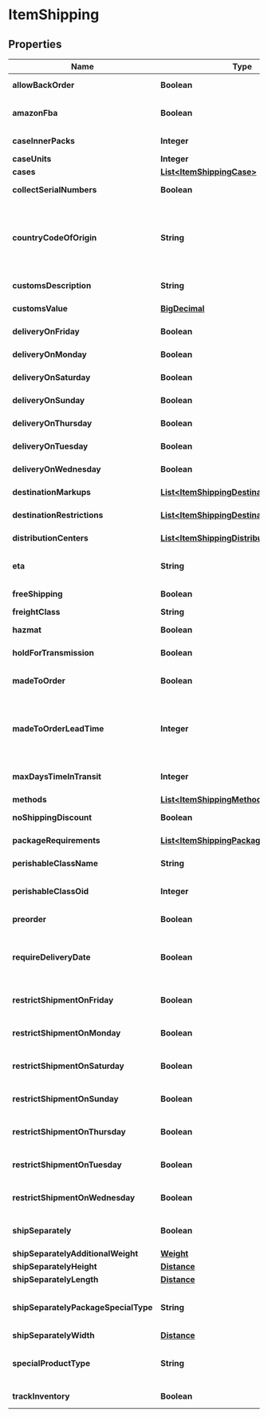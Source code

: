 
# ItemShipping

## Properties
Name | Type | Description | Notes
------------ | ------------- | ------------- | -------------
**allowBackOrder** | **Boolean** | Allow back order |  [optional]
**amazonFba** | **Boolean** | Fulfillment by Amazon.com |  [optional]
**caseInnerPacks** | **Integer** | Case inner packs |  [optional]
**caseUnits** | **Integer** | Case units |  [optional]
**cases** | [**List&lt;ItemShippingCase&gt;**](ItemShippingCase.md) | Cases |  [optional]
**collectSerialNumbers** | **Boolean** | This item is on pre-order |  [optional]
**countryCodeOfOrigin** | **String** | Country code of origin for customs forms.  (ISO-3166 two letter code) |  [optional]
**customsDescription** | **String** | Customs description |  [optional]
**customsValue** | [**BigDecimal**](BigDecimal.md) | Customs value |  [optional]
**deliveryOnFriday** | **Boolean** | Delivery on Friday |  [optional]
**deliveryOnMonday** | **Boolean** | Delivery on Monday |  [optional]
**deliveryOnSaturday** | **Boolean** | Delivery on Saturday |  [optional]
**deliveryOnSunday** | **Boolean** | Delivery on Sunday |  [optional]
**deliveryOnThursday** | **Boolean** | Delivery on Thursday |  [optional]
**deliveryOnTuesday** | **Boolean** | Delivery on Tuesday |  [optional]
**deliveryOnWednesday** | **Boolean** | Delivery on Wednesday |  [optional]
**destinationMarkups** | [**List&lt;ItemShippingDestinationMarkup&gt;**](ItemShippingDestinationMarkup.md) | Destination markups |  [optional]
**destinationRestrictions** | [**List&lt;ItemShippingDestinationRestriction&gt;**](ItemShippingDestinationRestriction.md) | Destination restrictions |  [optional]
**distributionCenters** | [**List&lt;ItemShippingDistributionCenter&gt;**](ItemShippingDistributionCenter.md) | Distribution centers |  [optional]
**eta** | **String** | Estimated time of arrival |  [optional]
**freeShipping** | **Boolean** | Qualifies for free shipping |  [optional]
**freightClass** | **String** | Freight class |  [optional]
**hazmat** | **Boolean** | Hazardous material |  [optional]
**holdForTransmission** | **Boolean** | Hold for transmission |  [optional]
**madeToOrder** | **Boolean** | True if this item is made to order |  [optional]
**madeToOrderLeadTime** | **Integer** | Number of days lead time it takes to make the item before ite can ship |  [optional]
**maxDaysTimeInTransit** | **Integer** | Maximum days allowed in transit |  [optional]
**methods** | [**List&lt;ItemShippingMethod&gt;**](ItemShippingMethod.md) | Methods |  [optional]
**noShippingDiscount** | **Boolean** | No shipping discounts |  [optional]
**packageRequirements** | [**List&lt;ItemShippingPackageRequirement&gt;**](ItemShippingPackageRequirement.md) | Package requirements |  [optional]
**perishableClassName** | **String** | Perishable class name |  [optional]
**perishableClassOid** | **Integer** | Perishable class object identifier |  [optional]
**preorder** | **Boolean** | This item is on pre-order |  [optional]
**requireDeliveryDate** | **Boolean** | True to require customer to select a delivery date |  [optional]
**restrictShipmentOnFriday** | **Boolean** | Restrict shipment on Friday |  [optional]
**restrictShipmentOnMonday** | **Boolean** | Restrict shipment on Monday |  [optional]
**restrictShipmentOnSaturday** | **Boolean** | Restrict shipment on Saturday |  [optional]
**restrictShipmentOnSunday** | **Boolean** | Restrict shipment on Sunday |  [optional]
**restrictShipmentOnThursday** | **Boolean** | Restrict shipment on Thursday |  [optional]
**restrictShipmentOnTuesday** | **Boolean** | Restrict shipment on Tuesday |  [optional]
**restrictShipmentOnWednesday** | **Boolean** | Restrict shipment on Wednesday |  [optional]
**shipSeparately** | **Boolean** | Ship this item in a separate box |  [optional]
**shipSeparatelyAdditionalWeight** | [**Weight**](Weight.md) |  |  [optional]
**shipSeparatelyHeight** | [**Distance**](Distance.md) |  |  [optional]
**shipSeparatelyLength** | [**Distance**](Distance.md) |  |  [optional]
**shipSeparatelyPackageSpecialType** | **String** | Ship separately package special type |  [optional]
**shipSeparatelyWidth** | [**Distance**](Distance.md) |  |  [optional]
**specialProductType** | **String** | Special product type (USPS Media Mail) |  [optional]
**trackInventory** | **Boolean** | Track inventory |  [optional]



